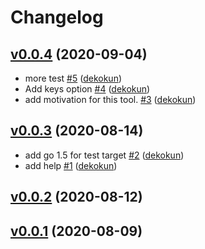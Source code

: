# Changelog

## [v0.0.4](https://github.com/dekokun/json2env/compare/v0.0.3...v0.0.4) (2020-09-04)

* more test [#5](https://github.com/dekokun/json2env/pull/5) ([dekokun](https://github.com/dekokun))
* Add keys option [#4](https://github.com/dekokun/json2env/pull/4) ([dekokun](https://github.com/dekokun))
* add motivation for this tool. [#3](https://github.com/dekokun/json2env/pull/3) ([dekokun](https://github.com/dekokun))

## [v0.0.3](https://github.com/dekokun/json2env/compare/v0.0.2...v0.0.3) (2020-08-14)

* add go 1.5 for test target [#2](https://github.com/dekokun/json2env/pull/2) ([dekokun](https://github.com/dekokun))
* add help [#1](https://github.com/dekokun/json2env/pull/1) ([dekokun](https://github.com/dekokun))

## [v0.0.2](https://github.com/dekokun/json2env/compare/v0.0.1...v0.0.2) (2020-08-12)


## [v0.0.1](https://github.com/dekokun/json2env/compare/f2fd8a2b9630...v0.0.1) (2020-08-09)

